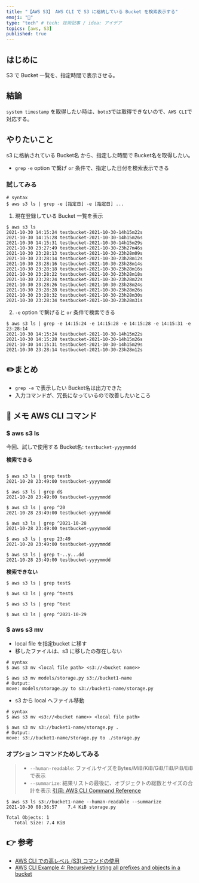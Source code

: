 ```yaml
---
title: "【AWS S3】 AWS CLI で S3 に格納している Bucket を検索表示する"
emoji: "🔄"
type: "tech" # tech: 技術記事 / idea: アイデア
topics: [aws, S3]
published: true
---
```


## はじめに
S3 で Bucket 一覧を、指定時間で表示させる。
## 結論
`system timestamp` を取得したい時は、`boto3`では取得できないので、`AWS CLI`で対応する。

## やりたいこと
s3 に格納されている Bucket名 から、指定した時間で Bucket名を取得したい。

- `grep` `-e` option で繋げ `or` 条件で、指定した日付を検索表示できる

### 試してみる

```bash:AWS CLI
# syntax
$ aws s3 ls | grep -e [指定日] -e [指定日] ...
```

1. 現在登録している Bucket 一覧を表示
```bash:AWS CLI
$ aws s3 ls
2021-10-30 14:15:24 testbucket-2021-10-30-14h15m22s
2021-10-30 14:15:28 testbucket-2021-10-30-14h15m26s
2021-10-30 14:15:31 testbucket-2021-10-30-14h15m29s
2021-10-30 23:27:49 testbucket-2021-10-30-23h27m46s
2021-10-30 23:28:13 testbucket-2021-10-30-23h28m09s
2021-10-30 23:28:14 testbucket-2021-10-30-23h28m12s
2021-10-30 23:28:16 testbucket-2021-10-30-23h28m14s
2021-10-30 23:28:18 testbucket-2021-10-30-23h28m16s
2021-10-30 23:28:22 testbucket-2021-10-30-23h28m18s
2021-10-30 23:28:24 testbucket-2021-10-30-23h28m22s
2021-10-30 23:28:26 testbucket-2021-10-30-23h28m24s
2021-10-30 23:28:28 testbucket-2021-10-30-23h28m26s
2021-10-30 23:28:32 testbucket-2021-10-30-23h28m30s
2021-10-30 23:28:34 testbucket-2021-10-30-23h28m31s
```

2. `-e` option で繋げると `or` 条件で検索できる

```bash:AWS CLI
$ aws s3 ls | grep -e 14:15:24 -e 14:15:28 -e 14:15:28 -e 14:15:31 -e 23:28:14
2021-10-30 14:15:24 testbucket-2021-10-30-14h15m22s
2021-10-30 14:15:28 testbucket-2021-10-30-14h15m26s
2021-10-30 14:15:31 testbucket-2021-10-30-14h15m29s
2021-10-30 23:28:14 testbucket-2021-10-30-23h28m12s
```

## ✏️まとめ

- `grep -e` で表示したい Bucket名は出力できた
- 入力コマンドが、冗長になっているので改善したいところ

## 📄 メモ AWS CLI コマンド

### $ aws s3 ls

今回、試しで使用する Bucket名: `testbucket-yyyymmdd`

**検索できる**
```bash:AWS CLI

$ aws s3 ls | grep testb
2021-10-28 23:49:00 testbucket-yyyymmdd

$ aws s3 ls | grep d$
2021-10-28 23:49:00 testbucket-yyyymmdd

$ aws s3 ls | grep ^20
2021-10-28 23:49:00 testbucket-yyyymmdd

$ aws s3 ls | grep ^2021-10-28
2021-10-28 23:49:00 testbucket-yyyymmdd

$ aws s3 ls | grep 23:49
2021-10-28 23:49:00 testbucket-yyyymmdd

$ aws s3 ls | grep t-..y...dd
2021-10-28 23:49:00 testbucket-yyyymmdd
```

**検索できない**
```bash:AWS CLI
$ aws s3 ls | grep test$

$ aws s3 ls | grep ^test$

$ aws s3 ls | grep ^test

$ aws s3 ls | grep ^2021-10-29
```

### $ aws s3 mv

- local file を指定bucket に移す
- 移したファイルは、s3 に移したの存在しない


```bash:AWS CLI
# syntax
$ aws s3 mv <local file path> <s3://<bucket name>>
```

```bash:AWS CLI
$ aws s3 mv models/storage.py s3://bucket1-name
# Output:
move: models/storage.py to s3://bucket1-name/storage.py
```

- s3 から local へファイル移動

```bash:AWS CLI
# syntax
$ aws s3 mv <s3://<bucket name>> <local file path>
```

```bash:AWS CLI
$ aws s3 mv s3://bucket1-name/storage.py .
# Output:
move: s3://bucket1-name/storage.py to ./storage.py
```

### オプション コマンドためしてみる

> - `--human-readable`: ファイルサイズをBytes/MiB/KiB/GiB/TiB/PiB/EiBで表示
> - `--summarize`: 結果リストの最後に、オブジェクトの総数とサイズの合計を表示
> [引用: AWS CLI Command Reference](https://docs.aws.amazon.com/cli/latest/reference/s3/ls.html#:~:text=Example%205%3A%20Summarizing%20all%20prefixes%20and%20objects%20in%20a%20bucket)


```bash:AWS CLI
$ aws s3 ls s3://bucket1-name --human-readable --summarize
2021-10-30 08:36:57    7.4 KiB storage.py

Total Objects: 1
   Total Size: 7.4 KiB
```

## 👉 参考
- [AWS CLI での高レベル (S3) コマンドの使用](https://docs.aws.amazon.com/ja_jp/cli/latest/userguide/cli-services-s3-commands.html)
- [AWS CLI Example 4: Recursively listing all prefixes and objects in a bucket](https://docs.aws.amazon.com/cli/latest/reference/s3/ls.html#:~:text=Example%204%3A%20Recursively%20listing%20all%20prefixes%20and%20objects%20in%20a%20bucket)
